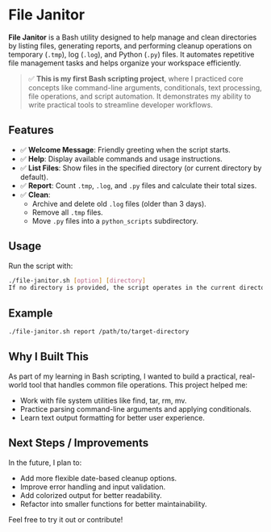 # File Janitor

**File Janitor** is a Bash utility designed to help manage and clean directories by listing files, generating reports, and performing cleanup operations on temporary (`.tmp`), log (`.log`), and Python (`.py`) files. It automates repetitive file management tasks and helps organize your workspace efficiently.

> ✅ **This is my first Bash scripting project**, where I practiced core concepts like command-line arguments, conditionals, text processing, file operations, and script automation. It demonstrates my ability to write practical tools to streamline developer workflows.

## Features

- ✅ **Welcome Message**: Friendly greeting when the script starts.
- ✅ **Help**: Display available commands and usage instructions.
- ✅ **List Files**: Show files in the specified directory (or current directory by default).
- ✅ **Report**: Count `.tmp`, `.log`, and `.py` files and calculate their total sizes.
- ✅ **Clean**:
  - Archive and delete old `.log` files (older than 3 days).
  - Remove all `.tmp` files.
  - Move `.py` files into a `python_scripts` subdirectory.

## Usage

Run the script with:

```bash
./file-janitor.sh [option] [directory]
If no directory is provided, the script operates in the current directory.
```

## Example
```bash
./file-janitor.sh report /path/to/target-directory
```

## Why I Built This
As part of my learning in Bash scripting, I wanted to build a practical, real-world tool that handles common file operations. This project helped me:
- Work with file system utilities like find, tar, rm, mv.
- Practice parsing command-line arguments and applying conditionals.
- Learn text output formatting for better user experience.

## Next Steps / Improvements
In the future, I plan to:
- Add more flexible date-based cleanup options.
- Improve error handling and input validation.
- Add colorized output for better readability.
- Refactor into smaller functions for better maintainability.

Feel free to try it out or contribute!
